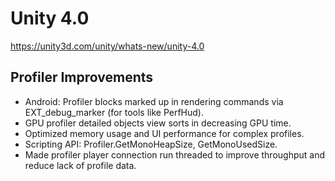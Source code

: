 # Unity 4.0

https://unity3d.com/unity/whats-new/unity-4.0

## Profiler Improvements



*   Android: Profiler blocks marked up in rendering commands via EXT\_debug\_marker (for tools like PerfHud).
*   GPU profiler detailed objects view sorts in decreasing GPU time.
*   Optimized memory usage and UI performance for complex profiles.
*   Scripting API: Profiler.GetMonoHeapSize, GetMonoUsedSize.
*   Made profiler player connection run threaded to improve throughput and reduce lack of profile data.
